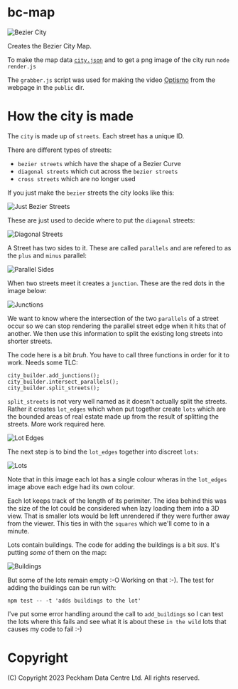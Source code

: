 # bc-map

![Bezier City](map.png)

Creates the Bezier City Map.

To make the map data [`city.json`](city.json) and to get a png image of the city run `node render.js` 

The `grabber.js` script was used for making the video
[Optismo](https://www.youtube.com/watch?v=I4Y2nU5avpM) from
the webpage in the `public` dir.

# How the city is made

The `city` is made up of `streets`. Each street has a unique ID.

There are different types of streets:

* `bezier streets` which have the shape of a Bezier Curve
* `diagonal streets` which cut across the `bezier streets`
* `cross streets` which are no longer used

If you just make the `bezier` streets the city looks like this:

![Just Bezier Streets](assets/just_curves.png)

These are just used to decide where to put the `diagonal` streets:

![Diagonal Streets](assets/just_diagonals.png)

A Street has two sides to it. These are called `parallels` and are refered to as the `plus`
and `minus` parallel:

![Parallel Sides](assets/add_parallels.png)

When two streets meet it creates a `junction`. These are the red dots in the image below:

![Junctions](assets/add_junctions.png)

We want to know where the intersection of the two `parallels` of a street occur so we can
stop rendering the parallel street edge when it hits that of another. We then use this 
information to split the existing long streets into shorter streets.

The code here is a bit _bruh_. You have to call three functions in order for it to work.
Needs some TLC:

```
city_builder.add_junctions();
city_builder.intersect_parallels();
city_builder.split_streets();
```

`split_streets` is not very well named as it doesn't actually split the streets.
Rather it creates `lot_edges` which when put together create `lots` which are the
bounded areas of real estate made up from the result of splitting the streets. 
More work required here.

![Lot Edges](assets/lot_edges.png)

The next step is to bind the `lot_edges` together into discreet `lots`:

![Lots](assets/lots.png)

Note that in this image each lot has a single colour wheras in the `lot_edges` image above
each edge had its own colour.

Each lot keeps track of the length of its perimiter. The idea behind this was the size of the
lot could be considered when lazy loading them into a 3D view. That is smaller lots would be
left unrendered if they were further away from the viewer. This ties in with the `squares`
which we'll come to in a minute.

Lots contain buildings. The code for adding the buildings is a bit _sus_. It's putting _some_
of them on the map:

![Buildings](assets/buildings.png)

But some of the lots remain empty :-O Working on that :-). The test for adding the buildings can be run with:

```
npm test -- -t 'adds buildings to the lot'
```

I've put some error handling around the call to `add_buildings` so I can test the lots where this fails and 
see what it is about these `in the wild` lots that causes my code to fail :-)

# Copyright

(C) Copyright 2023 Peckham Data Centre Ltd. All rights reserved.
